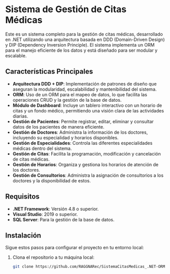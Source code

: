 # Sistema de Gestión de Citas Médicas

Este es un sistema completo para la gestión de citas médicas, desarrollado en .NET utilizando una arquitectura basada en DDD (Domain-Driven Design) y DIP (Dependency Inversion Principle). El sistema implementa un ORM para el manejo eficiente de los datos y está diseñado para ser modular y escalable.

## Características Principales

- **Arquitectura DDD + DIP**: Implementación de patrones de diseño que aseguran la modularidad, escalabilidad y mantenibilidad del sistema.
- **ORM**: Uso de un ORM para el mapeo de datos, lo que facilita las operaciones CRUD y la gestión de la base de datos.
- **Módulo de Dashboard**: Incluye un tablero interactivo con un horario de citas y un fondo médico, permitiendo una visión clara de las actividades diarias.
- **Gestión de Pacientes**: Permite registrar, editar, eliminar y consultar datos de los pacientes de manera eficiente.
- **Gestión de Doctores**: Administra la información de los doctores, incluyendo su especialidad y horarios disponibles.
- **Gestión de Especialidades**: Controla las diferentes especialidades médicas dentro del sistema.
- **Gestión de Citas**: Facilita la programación, modificación y cancelación de citas médicas.
- **Gestión de Horarios**: Organiza y gestiona los horarios de atención de los doctores.
- **Gestión de Consultorios**: Administra la asignación de consultorios a los doctores y la disponibilidad de estos.

## Requisitos

- **.NET Framework**: Versión 4.8 o superior.
- **Visual Studio**: 2019 o superior.
- **SQL Server**: Para la gestión de la base de datos.

## Instalación

Sigue estos pasos para configurar el proyecto en tu entorno local:

1. Clona el repositorio a tu máquina local:
   ```bash
   git clone https://github.com/RAGGNARec/SistemaCitasMedicas_.NET-ORM.git
